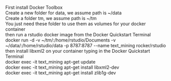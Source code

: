 First install Docker Toolbox<br>
Create a new folder for data, we assume path is ~/data<br>
Create a folder tm, we assume path is ~/tm<br>
You just need these folder to use them as volumes for your docker container<br>
then run a rstudio docker image from the Docker Quickstart Terminal<br>
docker run -d -v ~/tm/:/home/rstudio/Documents -v ~/data/:/home/rstudio/data -p 8787:8787 --name text_mining rocker/rstudio<br>
then install libxml2 on your container typing in the Docker Quickstart Terminal <br>
docker exec -it text_mining apt-get update<br>
docker exec -it text_mining apt-get install libxml2-dev<br>
docker exec -it text_mining apt-get install zlib1g-dev<br>
